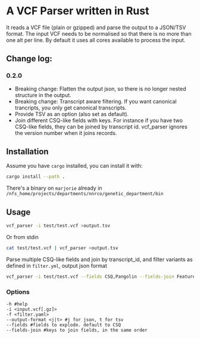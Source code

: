 A VCF Parser written in Rust
============================
It reads a VCF file (plain or gzipped) and parse the output to a JSON/TSV format.
The input VCF needs to be normalised so that there is no more than one alt per line. By default it uses all cores available to process the input.

Change log:
------------
### 0.2.0
* Breaking change: Flatten the output json, so there is no longer nested structure in the output.
* Breaking change: Transcript aware filtering. If you want canonical trancripts, you only get canonical transcripts.
* Provide TSV as an option (also set as default).
* Join different CSQ-like fields with keys. For instance if you have two CSQ-like fields, they can be joined by transcript id. vcf_parser ignores the version number when it joins records.



Installation
------------
Assume you have `cargo` installed, you can install it with:
```bash
cargo install --path .
```
There's a binary on `marjorie` already in `/nfs_home/projects/departments/nnrco/genetic_department/bin`

Usage
------
```bash
vcf_parser -i test/test.vcf >output.tsv
```
Or from stdin
```bash
cat test/test.vcf | vcf_parser >output.tsv
```

Parse multiple CSQ-like fields and join by transcript_id, and filter variants as defined in `filter.yml`, output json format
```bash
vcf_parser -i test/test.vcf --fields CSQ,Pangolin --fields-join Feature,pangolin_transcript -f filter.yml --output-format j >output.json
```

### Options
```
-h #help 
-i <input.vcf[.gz]>  
-f <filter.yaml>
--output-format <j|t> #j for json, t for tsv
--fields #fields to explode. default to CSQ
--fields-join #keys to join fields, in the same order
```
